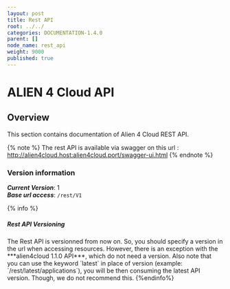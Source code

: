 ```yaml
---
layout: post
title: Rest API
root: ../../
categories: DOCUMENTATION-1.4.0
parent: []
node_name: rest_api
weight: 9000
published: true
---
```




# ALIEN 4 Cloud API

## Overview
This section contains documentation of Alien 4 Cloud REST API.

{% note %}
The rest API is available via swagger on this url :
http://alien4cloud.host:alien4cloud.port/swagger-ui.html
{% endnote %}

### Version information
***Current Version***: 1  
***Base url access***: `/rest/V1`

{% info %}
<h5>Rest API Versioning</h5>
The Rest API is versionned from now on. So, you should specify a version in the url when accessing resources.  
However, there is an exception with the ***alien4cloud 1.1.0 API***, which do not need a version.  
Also note that you can use the keyword `latest` in place of version (example: `/rest/latest/applications`), you will be then consuming the latest API version. Though, we do not recommend this.
{%endinfo%}
